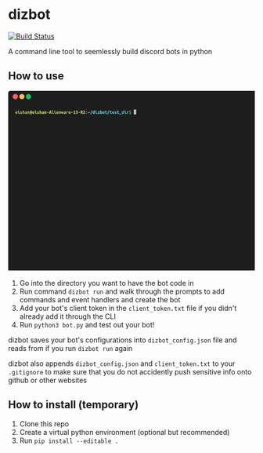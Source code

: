 # dizbot

[![Build Status](https://travis-ci.org/eishan05/dizbot.svg?branch=master)](https://travis-ci.org/eishan05/dizbot)

A command line tool to seemlessly build discord bots in python

## How to use

![Demo](demo/demo.gif)

1. Go into the directory you want to have the bot code in
2. Run command `dizbot run` and walk through the prompts to add commands and event handlers and create the bot
3. Add your bot's client token in the `client_token.txt` file if you didn't already add it through the CLI
4. Run `python3 bot.py` and test out your bot!

dizbot saves your bot's configurations into `dizbot_config.json` file and reads from if you run `dizbot run` again

dizbot also appends `dizbot_config.json` and `client_token.txt` to your `.gitignore` to make sure that you do not accidently push sensitive info onto github or other websites

## How to install (temporary)
1. Clone this repo
2. Create a virtual python environment (optional but recommended)
3. Run `pip install --editable .`
